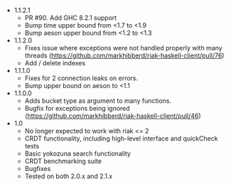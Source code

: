 * 1.1.2.1
  - PR #90. Add GHC 8.2.1 support
  - Bump time upper bound from <1.7 to <1.9
  - Bump aeson upper bound from <1.2 to <1.3
* 1.1.2.0
  - Fixes issue where exceptions were not handled properly with many threads (https://github.com/markhibberd/riak-haskell-client/pull/76)
  - Add / delete indexes
* 1.1.1.0
  - Fixes for 2 connection leaks on errors.
  - Bump upper bound on aeson to <1.1
* 1.1.0.0
  - Adds bucket type as argument to many functions.
  - Bugfix for exceptions being ignored (https://github.com/markhibberd/riak-haskell-client/pull/46)
* 1.0
  - No longer expected to work with riak <= 2
  - CRDT functionality, including high-level interface
	and quickCheck tests
  - Basic yokozuna search functionality
  - CRDT benchmarking suite
  - Bugfixes
  - Tested on both 2.0.x and 2.1.x
